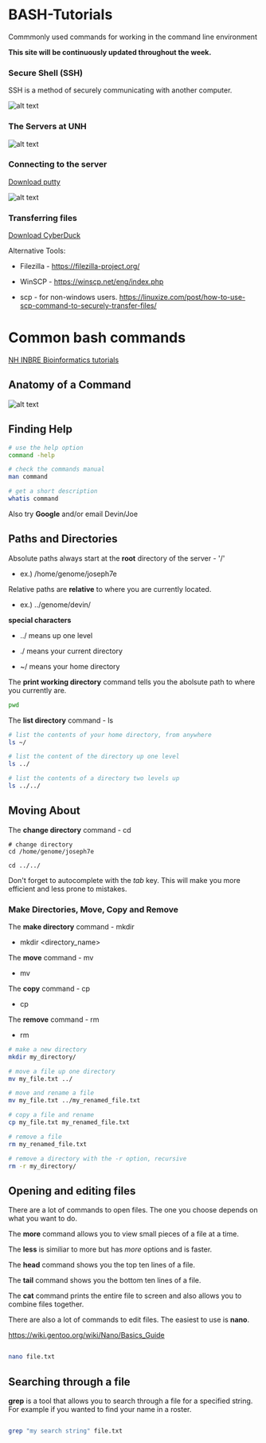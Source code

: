 # BASH-Tutorials
Commmonly used commands for working in the command line environment

**This site will be continuously updated throughout the week.**


### Secure Shell (SSH)
SSH is a method of securely communicating with another computer.

![alt text](https://www.hostinger.com/tutorials/wp-content/uploads/sites/2/2017/07/symmetric-encryption-ssh-tutorial.jpg)

### The Servers at UNH

![alt text](https://github.com/Joseph7e/HCGS-BASH-tutorial/blob/master/UNH_servers2.png?raw=true)

### Connecting to the server

[Download putty](https://www.putty.org/)

![alt text](https://github.com/Joseph7e/HCGS-BASH-tutorial/blob/master/Putty.PNG?raw=true)

### Transferring files

[Download CyberDuck](https://cyberduck.io/download/)

Alternative Tools:

  * Filezilla - https://filezilla-project.org/

  * WinSCP - https://winscp.net/eng/index.php

  * scp - for non-windows users. https://linuxize.com/post/how-to-use-scp-command-to-securely-transfer-files/

# Common bash commands

[NH INBRE Bioinformatics tutorials](http://nhinbre.org/bioinformatics-modules/)

## Anatomy of a Command

![alt text](https://github.com/Joseph7e/HCGS-BASH-tutorial/blob/master/anatomy.png?raw=true)

## Finding Help

```bash
# use the help option
command -help

# check the commands manual
man command

# get a short description
whatis command

```

Also try **Google** and/or email Devin/Joe

## Paths and Directories

Absolute paths always start at the **root** directory of the server - '/'
  + ex.) /home/genome/joseph7e

Relative paths are **relative** to where you are currently located.
  + ex.) ../genome/devin/


**special characters**

  + ../ means up one level

  + ./ means your current directory

  + ~/ means your home directory


The **print working directory** command tells you the abolsute path to where you currently are.

```bash
pwd
```

The **list directory** command - ls

```bash
# list the contents of your home directory, from anywhere
ls ~/

# list the content of the directory up one level
ls ../

# list the contents of a directory two levels up
ls ../../

```

## Moving About

The **change directory** command - cd

```
# change directory 
cd /home/genome/joseph7e

cd ../../

```

Don't forget to autocomplete with the *tab* key. This will make you more efficient and less prone to mistakes.


### Make Directories, Move, Copy and Remove

The **make directory** command - mkdir

  + mkdir <directory_name>

The **move** command - mv

  + mv <file> <destination>

The **copy** command - cp

  + cp <file> <destination>

The **remove** command - rm

  + rm <file>

```bash
# make a new directory
mkdir my_directory/

# move a file up one directory
mv my_file.txt ../

# move and rename a file
mv my_file.txt ../my_renamed_file.txt

# copy a file and rename
cp my_file.txt my_renamed_file.txt

# remove a file
rm my_renamed_file.txt

# remove a directory with the -r option, recursive
rm -r my_directory/

```


## Opening and editing files

There are a lot of commands to open files. The one you choose depends on what you want to do.

The **more** command allows you to view small pieces of a file at a time.

The **less** is similiar to more but has *more* options and is faster.

The **head** command shows you the top ten lines of a file.

The **tail** command shows you the bottom ten lines of a file.

The **cat** command prints the entire file to screen and also allows you to combine files together.


There are also a lot of commands to edit files. The easiest to use is **nano**.

https://wiki.gentoo.org/wiki/Nano/Basics_Guide


```bash

nano file.txt

```
## Searching through a file

**grep** is a tool that allows you to search through a file for a specified string. For example if you wanted to find your name in a roster.

```bash

grep "my search string" file.txt

```




